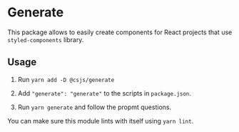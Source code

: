 # Generate

This package allows to easily create components for React projects that use `styled-components` library.

## Usage

1. Run `yarn add -D @csjs/generate`

2. Add `"generate": "generate"` to the scripts in `package.json`.

3. Run `yarn generate` and follow the propmt questions.

You can make sure this module lints with itself using `yarn lint`.
